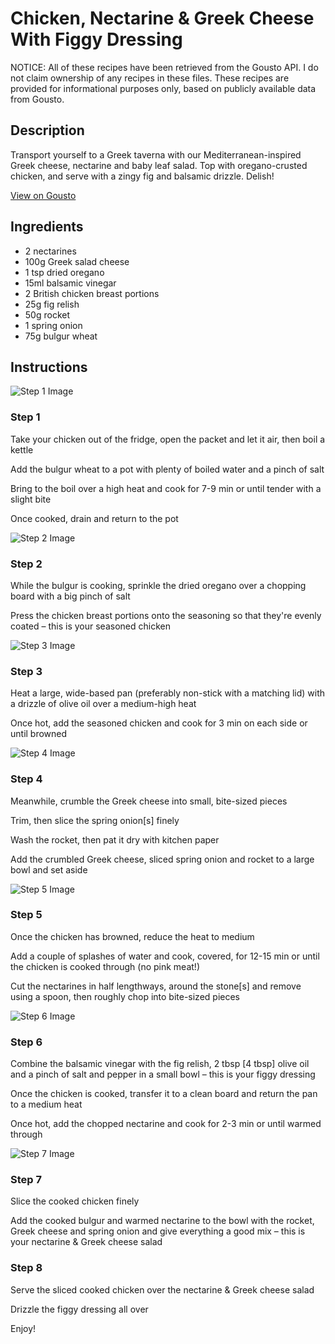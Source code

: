 # Chicken, Nectarine & Greek Cheese With Figgy Dressing

NOTICE: All of these recipes have been retrieved from the Gousto API. I do not claim ownership of any recipes in these files. These recipes are provided for informational purposes only, based on publicly available data from Gousto.

## Description

Transport yourself to a Greek taverna with our Mediterranean-inspired Greek cheese, nectarine and baby leaf salad. Top with oregano-crusted chicken, and serve with a zingy fig and balsamic drizzle. Delish!

[View on Gousto](https://www.gousto.co.uk/recipes/cookbook/chicken-grape-feta-salad-with-figgy-dressing)

## Ingredients

- 2 nectarines
- 100g Greek salad cheese
- 1 tsp dried oregano
- 15ml balsamic vinegar
- 2 British chicken breast portions
- 25g fig relish
- 50g rocket
- 1 spring onion
- 75g bulgur wheat

## Instructions

![Step 1 Image](https://production-media.gousto.co.uk/cms/recipe-step-image/1027.-step-1-x200.jpg)

### Step 1

Take your chicken out of the fridge, open the packet and let it air, then boil a kettle

Add the bulgur wheat to a pot with plenty of boiled water and a pinch of salt

Bring to the boil over a high heat and cook for 7-9 min or until tender with a slight bite

Once cooked, drain and return to the pot

![Step 2 Image](https://production-media.gousto.co.uk/cms/recipe-step-image/1027.-step-2-x200.jpg)

### Step 2

While the bulgur is cooking, sprinkle the dried oregano over a chopping board with a big pinch of salt

Press the chicken breast portions onto the seasoning so that they're evenly coated – this is your seasoned chicken

![Step 3 Image](https://production-media.gousto.co.uk/cms/recipe-step-image/1027.-step-3-x200.jpg)

### Step 3

Heat a large, wide-based pan (preferably non-stick with a matching lid) with a drizzle of olive oil over a medium-high heat

Once hot, add the seasoned chicken and cook for 3 min on each side or until browned

![Step 4 Image](https://production-media.gousto.co.uk/cms/recipe-step-image/1027.-step-4-x200.jpg)

### Step 4

Meanwhile, crumble the Greek cheese into small, bite-sized pieces

Trim, then slice the spring onion<span class="text-danger">[s]</span> finely

Wash the rocket, then pat it dry with kitchen paper

Add the crumbled Greek cheese, sliced spring onion and rocket to a large bowl and set aside

![Step 5 Image](https://production-media.gousto.co.uk/cms/recipe-step-image/1027.-step-5-x200.jpg)

### Step 5

Once the chicken has browned, reduce the heat to medium

Add a couple of splashes of water and cook, covered, for 12-15 min or until the chicken is cooked through (no pink meat!)

Cut the nectarines in half lengthways, around the stone<span class="text-danger">[s]</span> and remove using a spoon, then roughly chop into bite-sized pieces

![Step 6 Image](https://production-media.gousto.co.uk/cms/recipe-step-image/1027.-step-6-x200.jpg)

### Step 6

Combine the balsamic vinegar with the fig relish, 2 tbsp<span class="text-danger"> [4 tbsp]</span> olive oil and a pinch of salt and pepper in a small bowl – this is your figgy dressing

Once the chicken is cooked, transfer it to a clean board and return the pan to a medium heat

Once hot, add the chopped nectarine and cook for 2-3 min or until warmed through

![Step 7 Image](https://production-media.gousto.co.uk/cms/recipe-step-image/1027.-step-7-x200.jpg)

### Step 7

Slice the cooked chicken finely

Add the cooked bulgur and warmed nectarine to the bowl with the rocket, Greek cheese and spring onion and give everything a good mix – this is your nectarine & Greek cheese salad

### Step 8

Serve the sliced cooked chicken over the nectarine & Greek cheese salad

Drizzle the figgy dressing all over

Enjoy!

